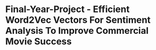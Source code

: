 # Final-Year-Project - Efficient Word2Vec Vectors For Sentiment Analysis To Improve Commercial Movie Success

